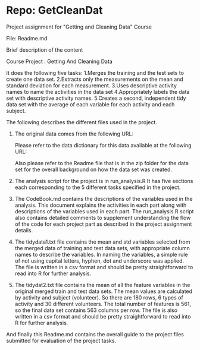 Repo: GetCleanDat
===========

Project assignment for "Getting and Cleaning Data" Course

File: Readme.md

Brief description of the content

Course Project : Getting And Cleaning Data

It does the following five tasks:
1.Merges the training and the test sets to create one data set.
2.Extracts only the measurements on the mean and standard deviation for each measurement. 
3.Uses descriptive activity names to name the activities in the data set
4.Appropriately labels the data set with descriptive activity names. 
5.Creates a second, independent tidy data set with the average of each variable for each activity and each subject. 

The following describes the different files used in the project.

1) The original data comes from the following URL:
    
   Please refer to the data dictionary for this data available at the following URL:

   Also please refer to the Readme file that is in the zip folder for the data set for the overall background on how the data set was created.

2) The analysis script for the project is in run_analysis.R
   It has five sections each corresponding to the 5 different tasks specified in the project.
 
3) The CodeBook.md contains the descriptions of the variables used in the analysis. This document explains the activities in each part along with descriptions of the variables used in each part. The run_analysis.R script also contains detailed comments to supplement understanding the flow of the code for each project part as described in the project assignment details.

4) The tidydata1.txt file contains the mean and std variables selected from the merged data of training and test data sets, with appropriate column names to describe the variables. In naming the variables, a simple rule of not using capital letters, hyphen, dot and underscore was applied. The file is written in a csv format and should be pretty straightforward to read into R for further analysis.

5) The tidydat2.txt file contains the mean of all the feature variables in the original merged train and test data sets. The mean values are calculated by activity and subject (volunteer). So there are 180 rows, 6 types of activity and 30 different volunteers. The total number of features is 561, so the final data set contains 563 columns per row. The file is also written in a csv format and should be pretty straightforward to read into R for further analysis.

And finally this Readme.md contains the overall guide to the project files submitted for evaluation of the project tasks.

